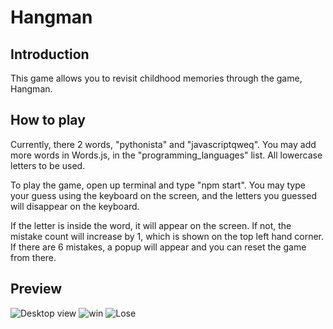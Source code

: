 # Hangman

## Introduction
This game allows you to revisit childhood memories through the game, Hangman.

## How to play
Currently, there 2 words, "pythonista" and "javascriptqweq". You may add more words in Words.js, in the "programming_languages" list. All lowercase letters to be used.

To play the game, open up terminal and type "npm start". You may type your guess using the keyboard on the screen, and the letters you guessed will disappear on the keyboard. 

If the letter is inside the word, it will appear on the screen. If not, the mistake count will increase by 1, which is shown on the top left hand corner. If there are 6 mistakes, a popup will appear and you can reset the game from there.

## Preview
![Desktop view](https://user-images.githubusercontent.com/98690678/170909307-b752899e-df10-4cfc-b714-2ac741ee9c56.PNG)
![win](https://user-images.githubusercontent.com/98690678/170909316-af6b2b1f-6fdf-48bc-886c-50d252e2d8c1.PNG)
![Lose](https://user-images.githubusercontent.com/98690678/170909369-a141054a-c8c0-4eb0-9769-6535fac3002c.PNG)
